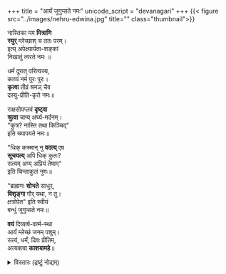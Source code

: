 +++
title = "आर्यं जुगुप्सते नमः"
unicode_script = "devanagari"
+++
{{< figure src="../images/nehru-edwina.jpg" title="" class="thumbnail">}}


नास्तिका मम **मित्राणि  
स्युर्** म्लेच्छाश् च ततः परम्।  
इत्य् अपेक्ष्यार्यता-शङ्कां  
निखातुं त्वरते नमः ॥

धर्मं दूरात् परित्यज्य,  
काव्यं नर्म पुरः पुरः।  
**कृत्वा** तीव्रं श्रमञ् चैव  
दस्यु-प्रीति-कृते नमः॥

राक्षसोपप्लवं **दृष्ट्वा**  
**श्रुत्वा** चाप्य् अर्घ्य-मर्दनम्।  
"कुत्र? नास्ति तथा किञ्चिद्"  
इति ख्यापयते नमः॥

"धिक् कस्मान् नु **वदत्य्** एष  
**सूचयत्य्** अपि धिक् कुतः?  
सत्यम् अप्य् अप्रियं तेषाम्"   
इति चिन्ताकुलं नुमः॥

"ब्राह्मणः **शोभते** साधुर्,  
**विशृङ्गा** गौर् यथा, न तु।  
क्षत्रोपेत" इति स्वीयं   
बन्धुं जुगुप्सते नमः॥

**वयं** दिव्यार्ष-वर्त्म-स्था  
आर्यं म्लेच्छं जनम् पशुम्।  
सत्यं, धर्मं, दिवः प्रीतिम्,  
अत्यक्त्वा **काशयामहे**॥


<details><summary>विस्तारः (द्रष्टुं नोद्यम्)</summary>

- स्थूलाक्षराणि पुनःपठनय् इष्टपद्यप्राप्तौ स्वसौकर्याय।
</details>

